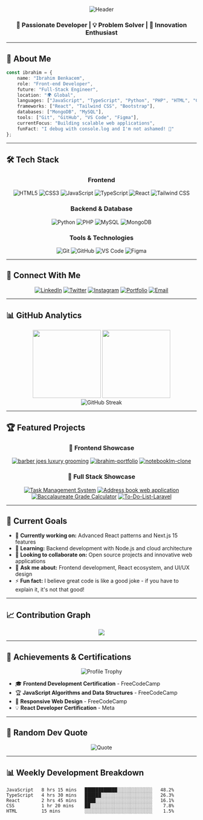 <div align="center">

![Header](https://capsule-render.vercel.app/api?type=waving&color=gradient&customColorList=6,11,20&height=300&section=header&text=Ibrahim%20Benkacem&fontSize=50&fontColor=fff&animation=twinkling&fontAlignY=35&desc=Front-end%20Developer%20|%20Future%20Full-Stack%20Engineer&descAlignY=55&descSize=18)

</div>

<div align="center">

### 🚀 Passionate Developer | 💡 Problem Solver | 🎯 Innovation Enthusiast

</div>

---

## 🌟 About Me

```typescript
const ibrahim = {
    name: "Ibrahim Benkacem",
    role: "Front-end Developer",
    future: "Full-Stack Engineer",
    location: "🌍 Global",
    languages: ["JavaScript", "TypeScript", "Python", "PHP", "HTML", "CSS"],
    frameworks: ["React", "Tailwind CSS", "Bootstrap"],
    databases: ["MongoDB", "MySQL"],
    tools: ["Git", "GitHub", "VS Code", "Figma"],
    currentFocus: "Building scalable web applications",
    funFact: "I debug with console.log and I'm not ashamed! 🐛"
};
```

---

## 🛠️ Tech Stack

<div align="center">

### Frontend
![HTML5](https://img.shields.io/badge/HTML5-E34F26?style=for-the-badge&logo=html5&logoColor=white)
![CSS3](https://img.shields.io/badge/CSS3-1572B6?style=for-the-badge&logo=css3&logoColor=white)
![JavaScript](https://img.shields.io/badge/JavaScript-F7DF1E?style=for-the-badge&logo=javascript&logoColor=black)
![TypeScript](https://img.shields.io/badge/TypeScript-007ACC?style=for-the-badge&logo=typescript&logoColor=white)
![React](https://img.shields.io/badge/React-20232A?style=for-the-badge&logo=react&logoColor=61DAFB)
![Tailwind CSS](https://img.shields.io/badge/Tailwind_CSS-38B2AC?style=for-the-badge&logo=tailwind-css&logoColor=white)

### Backend & Database
![Python](https://img.shields.io/badge/Python-3776AB?style=for-the-badge&logo=python&logoColor=white)
![PHP](https://img.shields.io/badge/PHP-777BB4?style=for-the-badge&logo=php&logoColor=white)
![MySQL](https://img.shields.io/badge/MySQL-4479A1?style=for-the-badge&logo=mysql&logoColor=white)
![MongoDB](https://img.shields.io/badge/MongoDB-4EA94B?style=for-the-badge&logo=mongodb&logoColor=white)

### Tools & Technologies
![Git](https://img.shields.io/badge/Git-F05032?style=for-the-badge&logo=git&logoColor=white)
![GitHub](https://img.shields.io/badge/GitHub-181717?style=for-the-badge&logo=github&logoColor=white)
![VS Code](https://img.shields.io/badge/VS_Code-007ACC?style=for-the-badge&logo=visual-studio-code&logoColor=white)
![Figma](https://img.shields.io/badge/Figma-F24E1E?style=for-the-badge&logo=figma&logoColor=white)

</div>

---

## 🤝 Connect With Me

<div align="center">

[![LinkedIn](https://img.shields.io/badge/LinkedIn-0077B5?style=for-the-badge&logo=linkedin&logoColor=white)](https://www.linkedin.com/in/ibrahim-benkacem)
[![Twitter](https://img.shields.io/badge/Twitter-000000?style=for-the-badge&logo=x&logoColor=white)](https://x.com/Benkacem_)
[![Instagram](https://img.shields.io/badge/Instagram-E4405F?style=for-the-badge&logo=instagram&logoColor=white)](https://www.instagram.com/dev_with_ibrahim)
[![Portfolio](https://img.shields.io/badge/Portfolio-FF5722?style=for-the-badge&logo=google-chrome&logoColor=white)](https://ibrahimbenkacem.dev)
[![Email](https://img.shields.io/badge/Email-D14836?style=for-the-badge&logo=gmail&logoColor=white)](mailto:ibrahim.benkacem.dev@gmail.com)

</div>

---

## 📊 GitHub Analytics

<div align="center">
    <img height="180em" src="https://github-readme-stats.vercel.app/api?username=BenkacemIbrahim&show_icons=true&theme=tokyonight&include_all_commits=true&count_private=true" />
    <img height="180em" src="https://github-readme-stats.vercel.app/api/top-langs/?username=BenkacemIbrahim&layout=compact&langs_count=8&theme=tokyonight" />
</div>

<div align="center">
    <img src="https://github-readme-streak-stats.herokuapp.com/?user=BenkacemIbrahim&theme=tokyonight" alt="GitHub Streak" />
</div>

---

## 🏆 Featured Projects

<div align="center">

### 🎨 Frontend Showcase
[![barber joes luxury grooming](https://github-readme-stats.vercel.app/api/pin/?username=BenkacemIbrahim&repo=barber-joes-luxury-grooming&theme=tokyonight)](https://github.com/BenkacemIbrahim/barber-joes-luxury-grooming)
[![ibrahim-portfolio
](https://github-readme-stats.vercel.app/api/pin/?username=BenkacemIbrahim&repo=ibrahim-portfolio&theme=tokyonight)](https://github.com/BenkacemIbrahim/ibrahim-portfolio)
[![notebooklm-clone
](https://github-readme-stats.vercel.app/api/pin/?username=BenkacemIbrahim&repo=notebooklm-clonetheme=tokyonight)](https://github.com/BenkacemIbrahim/notebooklm-clone)

### 🚀 Full Stack Showcase
[![Task Management
System](https://github-readme-stats.vercel.app/api/pin/?username=BenkacemIbrahim&repo=task-master&theme=tokyonight)](https://github.com/BenkacemIbrahim/task-master)
[![Address book web application](https://github-readme-stats.vercel.app/api/pin/?username=BenkacemIbrahim&repo=Address-book&theme=tokyonight)](https://github.com/BenkacemIbrahim/Address-book)
[![Baccalaureate Grade Calculator](https://github-readme-stats.vercel.app/api/pin/?username=BenkacemIbrahim&repo=bac-grade-calculator&theme=tokyonight)](https://github.com/BenkacemIbrahim/bac-grade-calculator)
[![To-Do-List-Laravel](https://github-readme-stats.vercel.app/api/pin/?username=Voxold&repo=To-Do-List-Laravel&theme=tokyonight)](https://github.com/Voxold/To-Do-List-Laravel)
</div>

---

## 🎯 Current Goals

- 🔭 **Currently working on:** Advanced React patterns and Next.js 15 features
- 🌱 **Learning:** Backend development with Node.js and cloud architecture
- 👯 **Looking to collaborate on:** Open source projects and innovative web applications
- 💬 **Ask me about:** Frontend development, React ecosystem, and UI/UX design
- ⚡ **Fun fact:** I believe great code is like a good joke - if you have to explain it, it's not that good!

---

## 📈 Contribution Graph

<div align="center">
    <img src="https://github-readme-activity-graph.vercel.app/graph?username=BenkacemIbrahim&theme=tokyo-night&hide_border=true&area=true" />
</div>

---

## 🏅 Achievements & Certifications

<div align="center">

![Profile Trophy](https://github-profile-trophy.vercel.app/?username=BenkacemIbrahim&theme=tokyonight&no-frame=true&row=1&column=6)

</div>

- 🎓 **Frontend Development Certification** - FreeCodeCamp
- 🏆 **JavaScript Algorithms and Data Structures** - FreeCodeCamp
- 🌟 **Responsive Web Design** - FreeCodeCamp
- 💡 **React Developer Certification** - Meta

---

## 💭 Random Dev Quote

<div align="center">

![Quote](https://quotes-github-readme.vercel.app/api?type=horizontal&theme=tokyonight)

</div>

---

## 📊 Weekly Development Breakdown

<!--START_SECTION:waka-->
```text
JavaScript   8 hrs 15 mins   ████████████░░░░░░░░░░░░░   48.2%
TypeScript   4 hrs 30 mins   ██████░░░░░░░░░░░░░░░░░░░   26.3%
React        2 hrs 45 mins   ████░░░░░░░░░░░░░░░░░░░░░   16.1%
CSS          1 hr 20 mins    ██░░░░░░░░░░░░░░░░░░░░░░░    7.8%
HTML         15 mins         ░░░░░░░░░░░░░░░░░░░░░░░░░    1.5%

